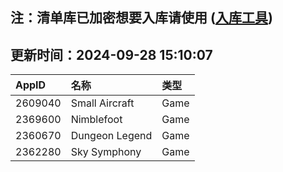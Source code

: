 ## 注：清单库已加密想要入库请使用 ([入库工具](https://github.com/BlankTMing/ManifestAutoUpdate/releases))

## 更新时间：2024-09-28 15:10:07
| AppID | 名称 | 类型  |
| :-------------------- | :----------------------------- | :----------- |
| 2609040 | Small Aircraft| Game |
| 2369600 | Nimblefoot| Game |
| 2360670 | Dungeon Legend| Game |
| 2362280 | Sky Symphony| Game |
